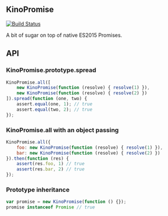 ## KinoPromise

[![Build Status](https://img.shields.io/travis/1999/kinopromise.svg?style=flat)](https://travis-ci.org/1999/kinopromise)

A bit of sugar on top of native ES2015 Promises.

## API
### KinoPromise.prototype.spread
```javascript
KinoPromise.all([
    new KinoPromise(function (resolve) { resolve(1) }),
    new KinoPromise(function (resolve) { resolve(2) })
]).spread(function (one, two) {
    assert.equal(one, 1); // true
    assert.equal(two, 2); // true
});
```

### KinoPromise.all with an object passing
```javascript
KinoPromise.all({
    foo: new KinoPromise(function (resolve) { resolve(1) }),
    bar: new KinoPromise(function (resolve) { resolve(2) })
}).then(function (res) {
    assert(res.foo, 1) // true
    assert(res.bar, 2) // true
});
```

### Prototype inheritance
```javascript
var promise = new KinoPromise(function () {});
promise instanceof Promise // true
```
